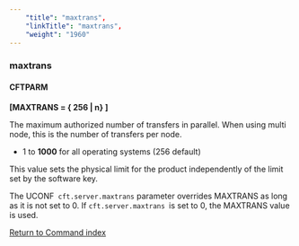 ```yaml
---
    "title": "maxtrans",
    "linkTitle": "maxtrans",
    "weight": "1960"
---
```

<span id="maxtrans"></span>

### maxtrans

#### CFTPARM

****[MAXTRANS = { <span class="underline">256</span> &#124; n} ]****

The maximum authorized number of transfers in parallel. When using multi node, this is the number of transfers per node.

- 1 to **1000** for all operating systems (256 default)

This value sets the physical limit for the product independently of
the limit set by the software key.

The UCONF` cft.server.maxtrans` parameter overrides MAXTRANS as long as it is not set to 0. If `cft.server.maxtrans `is set to 0, the MAXTRANS value is used.

[Return to Command index](../../)
